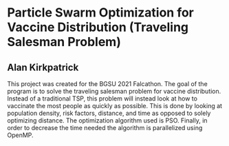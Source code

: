 # Particle Swarm Optimization for Vaccine Distribution (Traveling Salesman Problem)

## Alan Kirkpatrick

This project was created for the BGSU 2021 Falcathon. The goal of the program is to solve the traveling salesman problem for vaccine distribution. Instead of a traditional TSP, this problem will instead look at how to vaccinate the most people as quickly as possible. This is done by looking at population density, risk factors, distance, and time as opposed to solely optimizing distance. The optimization algorithm used is PSO. Finally, in order to decrease the time needed the algorithm is parallelized using OpenMP.

